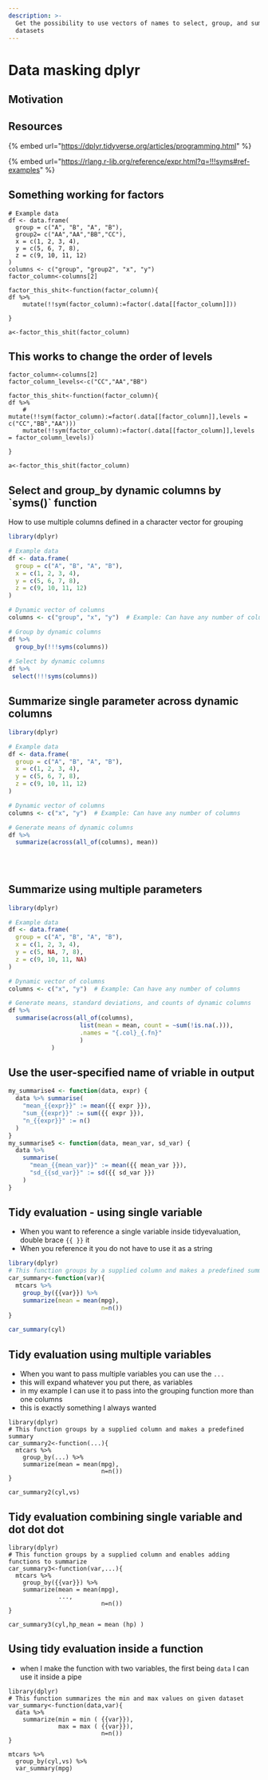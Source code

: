 ```yaml
---
description: >-
  Get the possibility to use vectors of names to select, group, and summarize
  datasets
---
```


# Data masking dplyr

## Motivation&#x20;

## Resources

{% embed url="https://dplyr.tidyverse.org/articles/programming.html" %}

{% embed url="https://rlang.r-lib.org/reference/expr.html?q=!!!syms#ref-examples" %}

## Something working for factors

```
# Example data
df <- data.frame(
  group = c("A", "B", "A", "B"),
  group2= c("AA","AA","BB","CC"),
  x = c(1, 2, 3, 4),
  y = c(5, 6, 7, 8),
  z = c(9, 10, 11, 12)
)
columns <- c("group", "group2", "x", "y")
factor_column<-columns[2]

factor_this_shit<-function(factor_column){
df %>% 
    mutate(!!sym(factor_column):=factor(.data[[factor_column]]))
  
}

a<-factor_this_shit(factor_column)
```

## This works to change the order of levels

```
factor_column<-columns[2]
factor_column_levels<-c("CC","AA","BB")

factor_this_shit<-function(factor_column){
df %>% 
    # mutate(!!sym(factor_column):=factor(.data[[factor_column]],levels = c("CC","BB","AA")))
    mutate(!!sym(factor_column):=factor(.data[[factor_column]],levels = factor_column_levels))
  
}

a<-factor_this_shit(factor_column)

```

## Select and group\_by dynamic columns by \`syms()\` function

How to use multiple columns defined in a character vector for grouping&#x20;

```r
library(dplyr)

# Example data
df <- data.frame(
  group = c("A", "B", "A", "B"),
  x = c(1, 2, 3, 4),
  y = c(5, 6, 7, 8),
  z = c(9, 10, 11, 12)
)

# Dynamic vector of columns
columns <- c("group", "x", "y")  # Example: Can have any number of columns

# Group by dynamic columns
df %>%
  group_by(!!!syms(columns))
  
# Select by dynamic columns
df %>%
 select(!!!syms(columns))
```

## Summarize single parameter across dynamic columns

```r
library(dplyr)

# Example data
df <- data.frame(
  group = c("A", "B", "A", "B"),
  x = c(1, 2, 3, 4),
  y = c(5, 6, 7, 8),
  z = c(9, 10, 11, 12)
)

# Dynamic vector of columns
columns <- c("x", "y")  # Example: Can have any number of columns

# Generate means of dynamic columns
df %>%
  summarize(across(all_of(columns), mean))
  
  
  
```

## Summarize using multiple parameters

```r
library(dplyr)

# Example data
df <- data.frame(
  group = c("A", "B", "A", "B"),
  x = c(1, 2, 3, 4),
  y = c(5, NA, 7, 8),
  z = c(9, 10, 11, NA)
)

# Dynamic vector of columns
columns <- c("x", "y")  # Example: Can have any number of columns

# Generate means, standard deviations, and counts of dynamic columns
df %>%
  summarise(across(all_of(columns), 
                    list(mean = mean, count = ~sum(!is.na(.))),
                    .names = "{.col}_{.fn}"
                    )
            )

```

## Use the user-specified name of vriable in output

```r
my_summarise4 <- function(data, expr) {
  data %>% summarise(
    "mean_{{expr}}" := mean({{ expr }}),
    "sum_{{expr}}" := sum({{ expr }}),
    "n_{{expr}}" := n()
  )
}
my_summarise5 <- function(data, mean_var, sd_var) {
  data %>% 
    summarise(
      "mean_{{mean_var}}" := mean({{ mean_var }}), 
      "sd_{{sd_var}}" := sd({{ sd_var }})
    )
}
```

##

## Tidy evaluation - using single variable

* When you want to reference a single variable inside tidyevaluation, double brace `{{ }}` it
* When you reference it you do not have to use it as a string

```r
library(dplyr)
# This function groups by a supplied column and makes a predefined summary
car_summary<-function(var){
  mtcars %>% 
    group_by({{var}}) %>% 
    summarize(mean = mean(mpg),
                          n=n())
}

car_summary(cyl)
```

## Tidy evaluation using multiple variables

* When you want to pass multiple variables you can use the `...`
* this will expand whatever you put there, as variables
* in my example I can use it to pass into the grouping function more than one columns
* this is exactly something I always wanted

```
library(dplyr)
# This function groups by a supplied column and makes a predefined summary
car_summary2<-function(...){
  mtcars %>% 
    group_by(...) %>% 
    summarize(mean = mean(mpg),
                          n=n())
}

car_summary2(cyl,vs)
```

## Tidy evaluation combining single variable and dot dot dot

```
library(dplyr)
# This function groups by a supplied column and enables adding functions to summarize
car_summary3<-function(var,...){
  mtcars %>% 
    group_by({{var}}) %>% 
    summarize(mean = mean(mpg),
              ...,
                          n=n())
}

car_summary3(cyl,hp_mean = mean (hp) )
```

## Using tidy evaluation inside a function

* when I make the function with two variables, the first being `data` I can use it inside a pipe

```
library(dplyr)
# This function summarizes the min and max values on given dataset 
var_summary<-function(data,var){
  data %>% 
    summarize(min = min ( {{var}}),
              max = max ( {{var}}),
                          n=n())
}

mtcars %>% 
  group_by(cyl,vs) %>% 
  var_summary(mpg)
```
